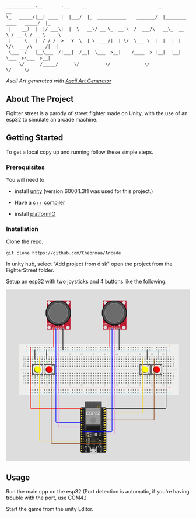 ```
___________.__       .__     __                           __                         __   
\_   _____/|__| ____ |  |___/  |_  ___________    _______/  |________   ____   _____/  |_ 
 |    __)  |  |/ ___\|  |  \   __\/ __ \_  __ \  /  ___/\   __\_  __ \_/ __ \_/ __ \   __\
 |     \   |  / /_/  >   Y  \  | \  ___/|  | \/  \___ \  |  |  |  | \/\  ___/\  ___/|  |  
 \___  /   |__\___  /|___|  /__|  \___  >__|    /____  > |__|  |__|    \___  >\___  >__|  
     \/      /_____/      \/          \/             \/                    \/     \/      
```
_Ascii Art generated with [Ascii Art Generator](http://patorjk.com/software/taag/#p=display&f=Graffiti&t=Type%20Something%20)_

## About The Project

Fighter street is a parody of street fighter made on Unity, with the use of an esp32 to simulate an arcade machine.

## Getting Started

To get a local copy up and running follow these simple steps.

### Prerequisites
You will need to 
 - install [unity](https://unity.com/download) (version 6000.1.3f1 was used for this project.)

 - Have a [c++ compiler](https://visualstudio.microsoft.com/fr/vs/features/cplusplus/)

 - install [platformIO](https://platformio.org/)

### Installation

Clone the repo.
```
git clone https://github.com/Cheonmaa/Arcade
```

In unity hub, select "Add project from disk" open the project from the FighterStreet folder.

Setup an esp32 with two joysticks and 4 buttons like the following:

![esp32 setup image accessible in repo file if link is broken](image/setup.png "esp32 setup")

## Usage
Run the main.cpp on the esp32 (Port detection is automatic, if you're having trouble with the port, use COM4.)

Start the game from the unity Editor.